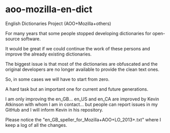 aoo-mozilla-en-dict
===================

English Dictionaries Project (AOO+Mozilla+others)

For many years that some people stopped developing dictionaries for open-source software.

It would be great if we could continue the work of these persons and improve the already existing dictionaries.

The biggest issue is that most of the dictionaries are obfuscated and the original developers are no longer available to provide the clean text ones.

So, in some cases we will have to start from zero.

A hard task but an important one for current and future generations.

I am only improving the en_GB... en_US and en_CA are improved by Kevin Atkinson with whom I am in contact... but people can report issues in my GitHub and I will inform Kevin in his repository.

Please notice the "en_GB_speller_for_Mozilla+AOO+LO_2013+.txt" where I keep a log of all the changes.

